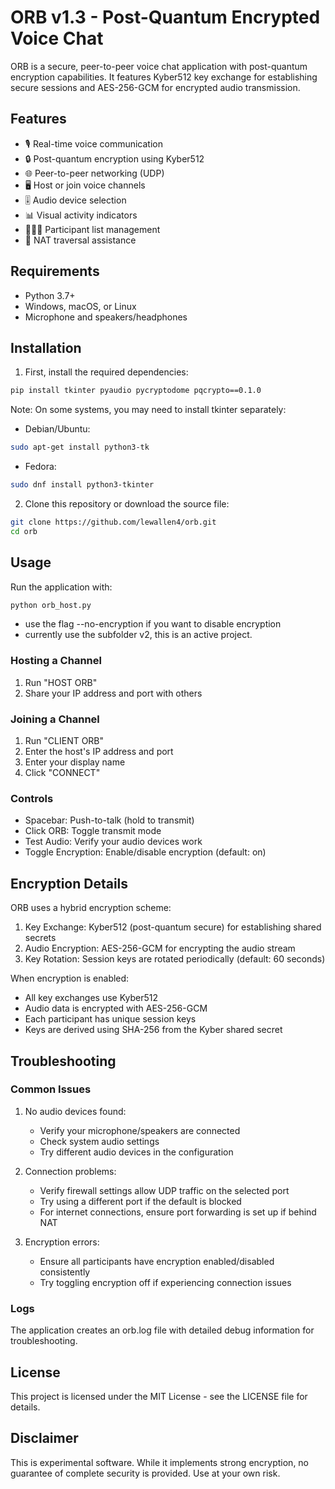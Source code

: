 # ORB v1.3 - Post-Quantum Encrypted Voice Chat

ORB is a secure, peer-to-peer voice chat application with post-quantum encryption capabilities. It features Kyber512 key exchange for establishing secure sessions and AES-256-GCM for encrypted audio transmission.

## Features

- 🎙️ Real-time voice communication
- 🔒 Post-quantum encryption using Kyber512
- 🌐 Peer-to-peer networking (UDP)
- 🖥️ Host or join voice channels
- 🎚️ Audio device selection
- 📊 Visual activity indicators
- 🧑‍🤝‍🧑 Participant list management
- 🚀 NAT traversal assistance

## Requirements

- Python 3.7+
- Windows, macOS, or Linux
- Microphone and speakers/headphones

## Installation

1. First, install the required dependencies:
```bash
pip install tkinter pyaudio pycryptodome pqcrypto==0.1.0
```
Note: On some systems, you may need to install tkinter separately:

- Debian/Ubuntu:
```bash
sudo apt-get install python3-tk
```
- Fedora:
```bash
sudo dnf install python3-tkinter
```

2. Clone this repository or download the source file:

```bash
git clone https://github.com/lewallen4/orb.git
cd orb
```

## Usage

Run the application with:

```bash
python orb_host.py
```
- use the flag --no-encryption if you want to disable encryption
- currently use the subfolder v2, this is an active project.

### Hosting a Channel

1. Run "HOST ORB"
2. Share your IP address and port with others

### Joining a Channel

1. Run "CLIENT ORB"
2. Enter the host's IP address and port
3. Enter your display name
4. Click "CONNECT"

### Controls

- Spacebar: Push-to-talk (hold to transmit)
- Click ORB: Toggle transmit mode
- Test Audio: Verify your audio devices work
- Toggle Encryption: Enable/disable encryption (default: on)

## Encryption Details

ORB uses a hybrid encryption scheme:

1. Key Exchange: Kyber512 (post-quantum secure) for establishing shared secrets
2. Audio Encryption: AES-256-GCM for encrypting the audio stream
3. Key Rotation: Session keys are rotated periodically (default: 60 seconds)

When encryption is enabled:
- All key exchanges use Kyber512
- Audio data is encrypted with AES-256-GCM
- Each participant has unique session keys
- Keys are derived using SHA-256 from the Kyber shared secret

## Troubleshooting

### Common Issues

1. No audio devices found:
   - Verify your microphone/speakers are connected
   - Check system audio settings
   - Try different audio devices in the configuration

2. Connection problems:
   - Verify firewall settings allow UDP traffic on the selected port
   - Try using a different port if the default is blocked
   - For internet connections, ensure port forwarding is set up if behind NAT

3. Encryption errors:
   - Ensure all participants have encryption enabled/disabled consistently
   - Try toggling encryption off if experiencing connection issues

### Logs

The application creates an orb.log file with detailed debug information for troubleshooting.

## License

This project is licensed under the MIT License - see the LICENSE file for details.

## Disclaimer

This is experimental software. While it implements strong encryption, no guarantee of complete security is provided. Use at your own risk.
